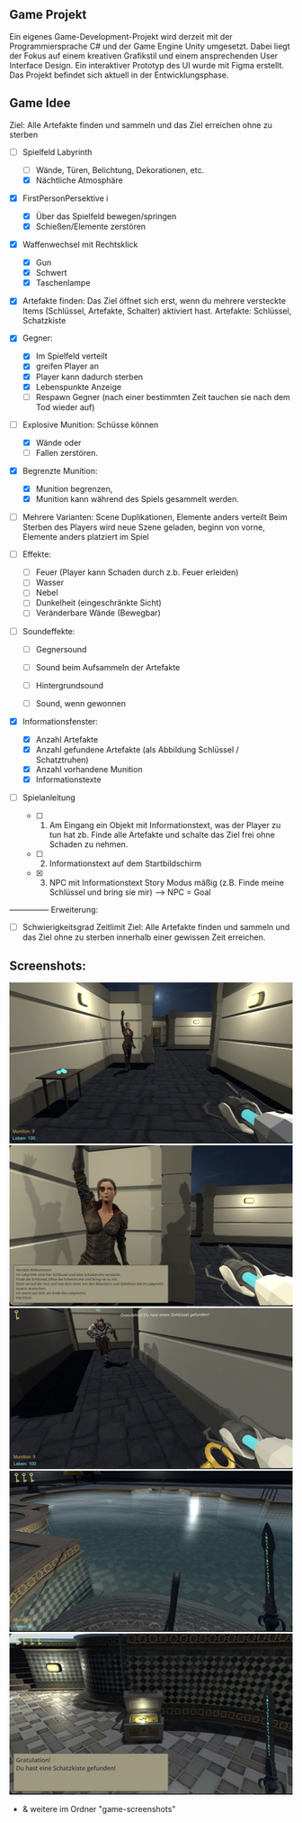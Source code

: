 Game Projekt
---------------------------

Ein eigenes Game-Development-Projekt wird derzeit mit der
Programmiersprache C# und der Game Engine Unity umgesetzt.
Dabei liegt der Fokus auf einem kreativen Grafikstil und einem
ansprechenden User Interface Design. Ein interaktiver Prototyp
des UI wurde mit Figma erstellt. Das Projekt befindet sich aktuell in
der Entwicklungsphase.


Game Idee
---------------------------

Ziel: Alle Artefakte finden und sammeln und das Ziel erreichen ohne zu sterben 

- [ ] Spielfeld Labyrinth 
    - [ ] Wände, Türen, Belichtung, Dekorationen, etc. 
    - [x] Nächtliche Atmosphäre

- [x] FirstPersonPersektive i
    - [x] Über das Spielfeld bewegen/springen
    - [x] Schießen/Elemente zerstören

- [x] Waffenwechsel mit Rechtsklick
    - [x] Gun 
    - [x] Schwert
    - [x] Taschenlampe

- [x] Artefakte finden: 
Das Ziel öffnet sich erst, wenn du mehrere versteckte Items (Schlüssel, Artefakte, Schalter) aktiviert hast.
Artefakte: Schlüssel, Schatzkiste

- [x] Gegner:  
    - [x] Im Spielfeld verteilt
    - [x] greifen Player an
    - [x] Player kann dadurch sterben
    - [x] Lebenspunkte Anzeige
    - [ ] Respawn Gegner (nach einer bestimmten Zeit tauchen sie nach dem Tod wieder auf)

- [ ] Explosive Munition:
Schüsse können 
    - [x] Wände oder 
    - [ ] Fallen zerstören.

- [x] Begrenzte Munition: 
    - [x] Munition begrenzen, 
    - [x] Munition kann während des Spiels gesammelt werden.  

- [ ] Mehrere Varianten:
Scene Duplikationen, Elemente anders verteilt 
Beim Sterben des Players wird neue Szene geladen, beginn von vorne, Elemente anders platziert im Spiel 

- [ ] Effekte:
    - [ ] Feuer (Player kann Schaden durch z.b. Feuer erleiden) 
    - [ ] Wasser
    - [ ] Nebel 
    - [ ] Dunkelheit (eingeschränkte Sicht) 
    - [ ] Veränderbare Wände (Bewegbar)

- [ ] Soundeffekte: 
    - [ ] Gegnersound 
    - [ ] Sound beim Aufsammeln der Artefakte 
    - [ ] Hintergrundsound
    - [ ] Sound, wenn gewonnen 


- [x] Informationsfenster: 
    - [x] Anzahl Artefakte 
    - [x] Anzahl gefundene Artefakte (als Abbildung Schlüssel / Schatztruhen) 
    - [x] Anzahl vorhandene Munition
    - [x] Informationstexte 

- [ ] Spielanleitung
    - [ ] 1. Am Eingang ein Objekt mit Informationstext, was der Player zu tun hat zb. Finde alle Artefakte und schalte das Ziel frei ohne Schaden zu nehmen. 
    - [ ] 2. Informationstext auf dem Startbildschirm 
    - [x] 3. NPC mit Informationstext Story Modus mäßig (z.B. Finde meine Schlüssel und bring sie mir) —> NPC = Goal

—————
Erweiterung: 
- [ ] Schwierigkeitsgrad Zeitlimit
Ziel: Alle Artefakte finden und sammeln und das Ziel ohne zu sterben innerhalb einer gewissen Zeit erreichen.


Screenshots: 
---------------------------

![alt text](game-screenshots/Game1.png)
![alt text](game-screenshots/Game2.png)
![alt text](game-screenshots/Game5.png)
![alt text](game-screenshots/Game9.png)
![alt text](game-screenshots/Game011.png)

+ & weitere im Ordner "game-screenshots"